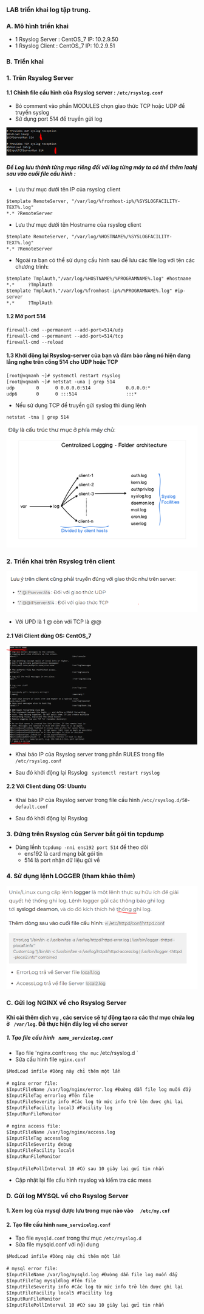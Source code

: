 ### LAB triển khai log tập trung.

### A. Mô hình triển khai
- 1 Rsyslog Server : CentOS_7 IP: 10.2.9.50
- 1 Rsyslog Client : CentOS_7 IP: 10.2.9.51

### B. Triển khai
### 1. Trên Rsyslog Server
#### 1.1 Chỉnh file cấu hình của Rsyslog server : ` /etc/rsyslog.conf `

- Bỏ comment vào phần MODULES chọn giao thức TCP hoặc UDP để truyền syslog
- Sử dụng port 514 để truyền gửi log 
	
![](../images/18.png)


##### Để Log lưu thành từng mục riêng đối với log từng máy ta có thể thêm laahj sau vào cuối file cấu hình :
- Lưu thư mục dưới tên IP của  rsyslog client
```
$template RemoteServer, "/var/log/%fromhost-ip%/%SYSLOGFACILITY-TEXT%.log"
*.* ?RemoteServer
```

- Lưu thư mục dưới tên Hostname của rsyslog client
```
$template RemoteServer, "/var/log/%HOSTNAME%/%SYSLOGFACILITY-TEXT%.log"
*.* ?RemoteServer
```

- Ngoài ra bạn có thể sử dụng cấu hình sau để lưu các file log với tên các chương trình:
```
$template TmplAuth,"/var/log/%HOSTNAME%/%PROGRAMNAME%.log" #hostname
*.*     ?TmplAuth
$template TmplAuth,"/var/log/%fromhost-ip%/%PROGRAMNAME%.log" #ip-server
*.*     ?TmplAuth
```

#### 1.2 Mở port 514

```
firewall-cmd --permanent --add-port=514/udp
firewall-cmd --permanent --add-port=514/tcp
firewall-cmd --reload
```

#### 1.3 Khởi động lại Rsyslog-server của bạn và đảm bảo rằng nó hiện đang lắng nghe trên cổng 514 cho UDP hoặc TCP

```
[root@vqmanh ~]# systemctl restart rsyslog
[root@vqmanh ~]# netstat -una | grep 514
udp        0      0 0.0.0.0:514             0.0.0.0:*
udp6       0      0 :::514                  :::*
```

- Nếu sử dụng TCP để truyền gửi syslog thì dùng lệnh
```
netstat -tna | grep 514
```

![](../images/19.png)


### 2. Triển khai trên Rsyslog trên client

![](../images/20.png)


- Với UPD là 1 @ còn với TCP là  @@

#### 2.1 Với Client dùng OS: CentOS_7


![](../images/21.png)

- Khai báo IP của Rsyslog server trong phần RULES trong file ` /etc/rsyslog.conf `

- Sau đó khởi động lại Rsyslog ` systemctl restart rsyslog` 

#### 2.2 Với Client dùng OS: Ubuntu

- Khai báo IP của Rsyslog server trong file cấu hình ` /etc/rsyslog.d/50-default.conf  `

- Sau đó khởi động lại Rsyslog 

### 3. Đứng trên Rsyslog của Server bắt gói tin tcpdump
- Dùng lềnh ` tcpdump -nni ens192 port 514 ` để theo dõi 
	- ens192 là card mạng bắt gói tin
	- 514 là port nhận dữ liệu gửi về

### 4. Sử dụng lệnh LOGGER (tham khảo thêm)

![](../images/22.png)


### C. Gửi log NGINX về cho Rsyslog Server
#### Khi cài thêm dịch vụ , các service sẽ tự động tạo ra các thư mục chứa log ở ` /var/log`. Để thực hiện đẩy log về cho server
##### 1. Tạo file cấu hình ` name_servicelog.conf` 
- Tạo file 'nginx.conf` trong thư mục ` /etc/rsyslog.d `
- Sửa cấu hình file `nginx.conf`
```
$ModLoad imfile #Dòng này chỉ thêm một lần

# nginx error file: 
$InputFileName /var/log/nginx/error.log #Đường dẫn file log muốn đẩy
$InputFileTag errorlog #Tên file 
$InputFileSeverity info #Các log từ mức info trở lên được ghi lại
$InputFileFacility local3 #Facility log
$InputRunFileMonitor

# nginx access file:
$InputFileName /var/log/nginx/access.log
$InputFileTag accesslog
$InputFileSeverity debug
$InputFileFacility local4
$InputRunFileMonitor

$InputFilePollInterval 10 #Cứ sau 10 giây lại gửi tin nhắn

```

- Cập nhật lại file cấu hình rsyslog và kiểm tra các mess

### D. Gửi log MYSQL về cho Rsyslog Server
#### 1. Xem log của mysql được lưu trong mục nào vào `  /etc/my.cnf`
#### 2. Tạo file cấu hình `name_servicelog.conf`
- Tạo file ` mysqld.conf ` trong thư mục ` /etc/rsyslog.d `
- Sửa file mysqld.conf  với nội dung 

```
$ModLoad imfile #Dòng này chỉ thêm một lần

# mysql error file: 
$InputFileName /var/log/mysqld.log #Đường dẫn file log muốn đẩy
$InputFileTag mysqldlog #Tên file 
$InputFileSeverity info #Các log từ mức info trở lên được ghi lại
$InputFileFacility local5 #Facility log
$InputRunFileMonitor
$InputFilePollInterval 10 #Cứ sau 10 giây lại gửi tin nhắn

```

































